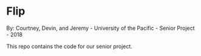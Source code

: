 # Flip
By: Courtney, Devin, and Jeremy - University of the Pacific - Senior Project - 2018

This repo contains the code for our senior project.
